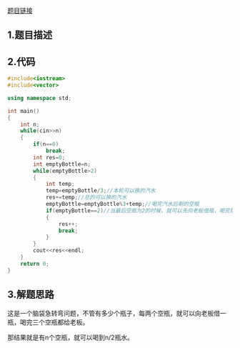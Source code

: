 

[题目链接]()

## 1.题目描述



## 2.代码

```cpp
#include<iostream>
#include<vector>

using namespace std;

int main()
{
    int n;
    while(cin>>n)
    {
        if(n==0)
            break;
        int res=0;
        int emptyBottle=n;
        while(emptyBottle>2)
        {
            int temp;
            temp=emptyBottle/3;//本轮可以换的汽水
            res+=temp;//总的可以换的汽水
            emptyBottle=emptyBottle%3+temp;//喝完汽水后剩的空瓶
            if(emptyBottle==2)//当最后空瓶为2的时候，就可以先向老板借瓶，喝完把3个空瓶都给老板。
            {
                res++;
                break;
            }
        }
        cout<<res<<endl;
    }
    return 0;
}
```



## 3.解题思路

这是一个脑袋急转弯问题，不管有多少个瓶子，每两个空瓶，就可以向老板借一瓶，喝完三个空瓶都给老板。

那结果就是有n个空瓶，就可以喝到n/2瓶水。

